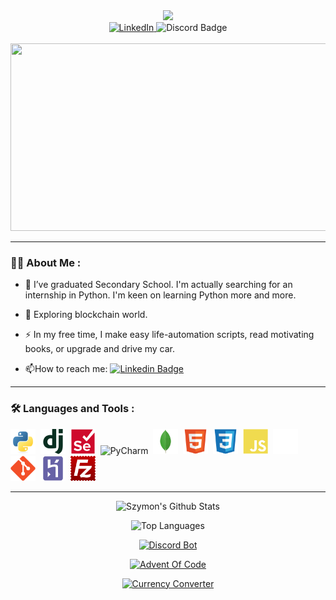 <div id="header" align="center">
  <img src="https://media.giphy.com/media/xBTSwCTFkgfcdTjHMz/giphy.gif" width="100"/>
</div>
<div id="badges" align="center">
  <a href="https://www.linkedin.com/in/szymon-kasprzycki/">
    <img src="https://img.shields.io/badge/LinkedIn-blue?style=for-the-badge&logo=linkedin&logoColor=white" alt="LinkedIn"/>
  </a>
  <img src="https://dcbadge.vercel.app/api/shield/288332827336900609?style=for-the-badge&theme=discord-inverted" alt="Discord Badge"/>
</div>
&nbsp;
<div align="center">
<!--   <img src="https://media.giphy.com/media/dWesBcTLavkZuG35MI/giphy.gif" width="600" height="300"/> -->
   <img src="https://media.giphy.com/media/Ah3zHH7hvsSB2/giphy.gif" width="600" height="300"/>
</div>

---

### :woman_technologist: About Me :
- :telescope: I’ve graduated Secondary School. I'm actually searching for an internship in Python. I'm keen on learning Python more and more.

- :seedling: Exploring blockchain world.

- :zap: In my free time, I make easy life-automation scripts, read motivating books, or upgrade and drive my car.

- :mailbox:How to reach me: [![Linkedin Badge](https://img.shields.io/badge/-szymon-blue?style=flat&logo=Linkedin&logoColor=white)](https://www.linkedin.com/in/szymon-kasprzycki/)

---

### :hammer_and_wrench: Languages and Tools :

<div>
   <img src="https://github.com/devicons/devicon/blob/master/icons/python/python-original.svg" title="Python" alt="Python" width="40" height="40"/>&nbsp;
   <img src="https://github.com/devicons/devicon/blob/master/icons/django/django-plain.svg" title="Django" alt="Django" width="40" height="40"/>&nbsp;
   <img src="https://github.com/devicons/devicon/blob/master/icons/selenium/selenium-original.svg" title="Python Selenium" alt="Python Selenium" width="40" height="40"/>&nbsp;
   <img src="https://upload.wikimedia.org/wikipedia/commons/1/1d/PyCharm_Icon.svg" title="PyCharm" alt="PyCharm" width="40" height="40"/>&nbsp;
   <img src="https://github.com/devicons/devicon/blob/master/icons/mongodb/mongodb-original.svg" title="MongoDB" alt="MongoDB" width="40" height="40"/>&nbsp;
   <img src="https://github.com/devicons/devicon/blob/master/icons/html5/html5-original.svg" title="HTML5" alt="HTML5" width="40" height="40"/>&nbsp;
   <img src="https://github.com/devicons/devicon/blob/master/icons/css3/css3-original.svg" title="CSS3" alt="CSS3" width="40" height="40"/>&nbsp;
   <img src="https://github.com/devicons/devicon/blob/master/icons/javascript/javascript-plain.svg" title="JavaScript" alt="JavaScript" width="40" height="40"/>&nbsp;
   <img src="https://github.com/devicons/devicon/blob/master/icons/discordjs/discordjs-plain.svg" title="DiscordJS" alt="DiscordJS" width="40" height="40"/>&nbsp;
   <img src="https://github.com/devicons/devicon/blob/master/icons/git/git-original.svg" title="Git" alt="Git" width="40" height="40"/>&nbsp;
   <img src="https://github.com/devicons/devicon/blob/master/icons/heroku/heroku-plain.svg" title="Heroku" alt="Heroku" width="40" height="40"/>&nbsp;
   <img src="https://github.com/devicons/devicon/blob/master/icons/filezilla/filezilla-plain.svg" title="FileZilla" alt="FileZilla" width="40" height="40"/>&nbsp;
</div>
   
---

<div align="center">
   
   ![Szymon's Github Stats](https://github-readme-stats.vercel.app/api?username=Szymon-Kasprzycki&count_private=true&include_all_commits=true&theme=github_dark)
   
   ![Top Languages](https://github-readme-stats.vercel.app/api/top-langs/?username=Szymon-Kasprzycki&count_private=true&theme=github_dark)

   [![Discord Bot](https://github-readme-stats.vercel.app/api/pin/?username=Szymon-Kasprzycki&repo=DiscordBot&theme=github_dark)](https://github.com/Szymon-Kasprzycki/DiscordBot)

   [![Advent Of Code](https://github-readme-stats.vercel.app/api/pin/?username=Szymon-Kasprzycki&repo=AdventOfCode&theme=github_dark)](https://github.com/Szymon-Kasprzycki/AdventOfCode)

   [![Currency Converter](https://github-readme-stats.vercel.app/api/pin/?username=Szymon-Kasprzycki&repo=Currency-Converter&theme=github_dark)](https://github.com/Szymon-Kasprzycki/Currency-Converter)
   
</div>
